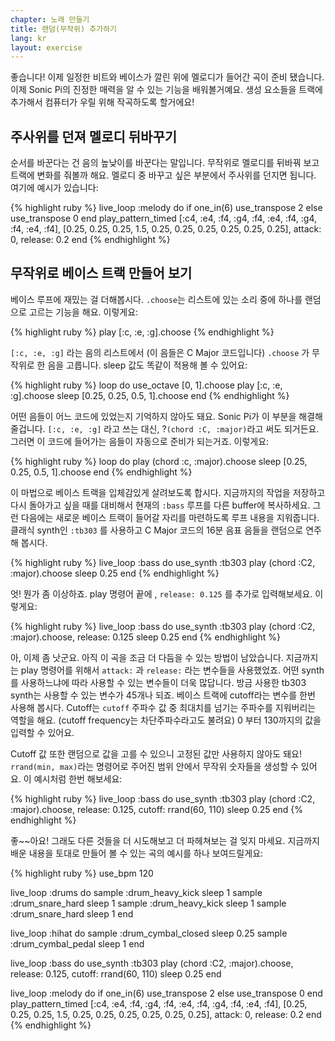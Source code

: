 ```yaml
---
chapter: 노래 만들기
title: 랜덤(무작위) 추가하기
lang: kr
layout: exercise
---
```


좋습니다! 이제 일정한 비트와 베이스가 깔린 위에 멜로디가 들어간 곡이 준비 됐습니다. 이제 Sonic Pi의 진정한 매력을 알 수 있는 기능을 배워볼거예요. 생성 요소들을 트랙에 추가해서 컴퓨터가 우릴 위해 작곡하도록 할거에요!

## 주사위를 던져 멜로디 뒤바꾸기

순서를 바꾼다는 건 음의 높낮이를 바꾼다는 말입니다. 무작위로 멜로디를 뒤바꿔 보고 트랙에 변화를 줘볼까 해요. 멜로디 중 바꾸고 싶은 부분에서 주사위를 던지면 됩니다. 여기에 예시가 있습니다:

{% highlight ruby %}
live_loop :melody do
  if one_in(6)
    use_transpose 2
  else
    use_transpose 0
  end
  play_pattern_timed [:c4, :e4, :f4, :g4, :f4, :e4, :f4, :g4, :f4, :e4, :f4], [0.25, 0.25, 0.25, 1.5, 0.25, 0.25, 0.25, 0.25, 0.25, 0.25], attack: 0, release: 0.2
end
{% endhighlight %}

## 무작위로 베이스 트랙 만들어 보기

베이스 루프에 재밌는 걸 더해봅시다. `.choose`는 리스트에 있는 소리 중에 하나를 랜덤으로 고르는 기능을 해요. 이렇게요:

{% highlight ruby %}
play [:c, :e, :g].choose
{% endhighlight %}

`[:c, :e, :g]` 라는 음의 리스트에서 (이 음들은 C Major 코드입니다) `.choose` 가 무작위로 한 음을 고릅니다. sleep 값도 똑같이 적용해 볼 수 있어요:


{% highlight ruby %}
loop do
  use_octave [0, 1].choose
  play [:c, :e, :g].choose
  sleep [0.25, 0.25, 0.5, 1].choose
end
{% endhighlight %}

어떤 음들이 어느 코드에 있었는지 기억하지 않아도 돼요. Sonic Pi가 이 부분을 해결해 줄겁니다. `[:c, :e, :g]` 라고 쓰는 대신, ?`(chord :C, :major)`라고 써도 되거든요. 그러면 이 코드에 들어가는 음들이 자동으로 준비가 되는거죠. 이렇게요:

{% highlight ruby %}
loop do
  play (chord :c, :major).choose
  sleep [0.25, 0.25, 0.5, 1].choose
end
{% endhighlight %}

이 마법으로 베이스 트랙을 입체감있게 살려보도록 합시다. 지금까지의 작업을 저장하고 다시 돌아가고 싶을 때를 대비해서 현재의 `:bass` 루프를 다른 buffer에 복사하세요. 그런 다음에는 새로운 베이스 트랙이 들어갈 자리를 마련하도록 루프 내용을 지워줍니다. 클래식 synth인 `:tb303` 를 사용하고 C Major 코드의 16분 음표 음들을 랜덤으로 연주해 봅시다.

{% highlight ruby %}
live_loop :bass do
  use_synth :tb303
  play (chord :C2, :major).choose
  sleep 0.25
end
{% endhighlight %}

엇! 뭔가 좀 이상하죠. play 명령어 끝에 , `release: 0.125` 를 추가로 입력해보세요. 이렇게요:


{% highlight ruby %}
live_loop :bass do
  use_synth :tb303
  play (chord :C2, :major).choose, release: 0.125
  sleep 0.25
end
{% endhighlight %}

아, 이제 좀 낫군요. 아직 이 곡을 조금 더 다듬을 수 있는 방법이 남았습니다. 지금까지는 play 명령어를 위해서 `attack:` 과 `release:` 라는 변수들을 사용했었죠. 어떤 synth를 사용하느냐에 따라 사용할 수 있는 변수들이 더욱 많답니다. 방금 사용한 tb303 synth는 사용할 수 있는 변수가 45개나 되죠. 베이스 트랙에 cutoff라는 변수를 한번 사용해 봅시다. Cutoff는 `cutoff` 주파수 값 중 최대치를 넘기는 주파수를 지워버리는 역할을 해요. (cutoff frequency는 차단주파수라고도 불려요) 0 부터 130까지의 값을 입력할 수 있어요.

Cutoff 값 또한 랜덤으로 값을 고를 수 있으니 고정된 값만 사용하지 않아도 돼요! `rrand(min, max)`라는 명령어로 주어진 범위 안에서 무작위 숫자들을 생성할 수 있어요. 이 예시처럼 한번 해보세요:

{% highlight ruby %}
live_loop :bass do
  use_synth :tb303
  play (chord :C2, :major).choose, release: 0.125, cutoff: rrand(60, 110)
  sleep 0.25
end
{% endhighlight %}

좋~~아요! 그래도 다른 것들을 더 시도해보고 더 파헤쳐보는 걸 잊지 마세요. 지금까지 배운 내용을 토대로 만들어 볼 수 있는 곡의 예시를 하나 보여드릴게요:

{% highlight ruby %}
use_bpm 120

live_loop :drums do
  sample :drum_heavy_kick
  sleep 1
  sample :drum_snare_hard
  sleep 1
  sample :drum_heavy_kick
  sleep 1
  sample :drum_snare_hard
  sleep 1
end

live_loop :hihat do
  sample :drum_cymbal_closed
  sleep 0.25
  sample :drum_cymbal_pedal
  sleep 1
end

live_loop :bass do
  use_synth :tb303
  play (chord :C2, :major).choose, release: 0.125, cutoff: rrand(60, 110)
  sleep 0.25
end


live_loop :melody do
  if one_in(6)
    use_transpose 2
  else
    use_transpose 0
  end
  play_pattern_timed [:c4, :e4, :f4, :g4, :f4, :e4, :f4, :g4, :f4, :e4, :f4], [0.25, 0.25, 0.25, 1.5, 0.25, 0.25, 0.25, 0.25, 0.25, 0.25], attack: 0, release: 0.2
end
{% endhighlight %}
